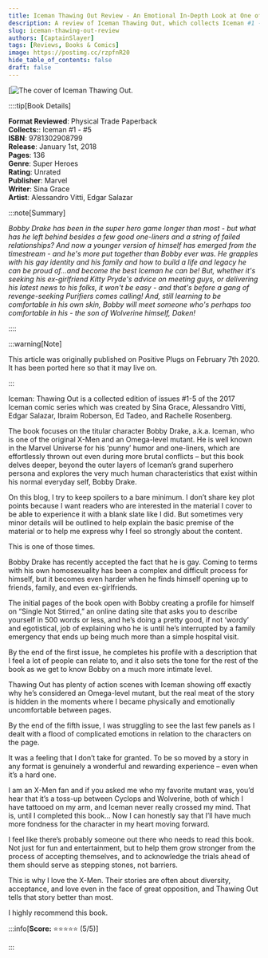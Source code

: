 ```yaml
---
title: Iceman Thawing Out Review - An Emotional In-Depth Look at One of the Original X-Men
description: A review of Iceman Thawing Out, which collects Iceman #1 - #5.
slug: iceman-thawing-out-review
authors: [CaptainSlayer]
tags: [Reviews, Books & Comics]
image: https://postimg.cc/rzpfnR20
hide_table_of_contents: false
draft: false
---
```


[![The cover of Iceman Thawing Out.](https://i.postimg.cc/qvGRx9bh/Iceman.webp)

<!-- truncate -->

::::tip[Book Details]

**Format Reviewed**: Physical Trade Paperback  
**Collects:**: Iceman #1 - #5    
**ISBN**: 9781302908799  
**Release**: January 1st, 2018  
**Pages**: 136    
**Genre**: Super Heroes  
**Rating**: Unrated  
**Publisher**: Marvel  
**Writer**: Sina Grace  
**Artist**: Alessandro Vitti, Edgar Salazar  


:::note[Summary]

*Bobby Drake has been in the super hero game longer than most - but what has he left behind besides a few good one-liners and a string of failed relationships? And now a younger version of himself has emerged from the timestream - and he's more put together than Bobby ever was. He grapples with his gay identity and his family and how to build a life and legacy he can be proud of...and become the best Iceman he can be! But, whether it's seeking his ex-girlfriend Kitty Pryde's advice on meeting guys, or delivering his latest news to his folks, it won't be easy - and that's before a gang of revenge-seeking Purifiers comes calling! And, still learning to be comfortable in his own skin, Bobby will meet someone who's perhaps too comfortable in his - the son of Wolverine himself, Daken!*



::::

:::warning[Note]

This article was originally published on Positive Plugs on February 7th 2020. It has been ported here so that it may live on.

:::

Iceman: Thawing Out is a collected edition of issues #1-5 of the 2017 Iceman comic series which was created by Sina Grace, Alessandro Vitti, Edgar Salazar, Ibraim Roberson, Ed Tadeo, and Rachelle Rosenberg.

The book focuses on the titular character Bobby Drake, a.k.a. Iceman, who is one of the original X-Men and an Omega-level mutant. He is well known in the Marvel Universe for his ‘punny’ humor and one-liners, which are effortlessly thrown out even during more brutal conflicts – but this book delves deeper, beyond the outer layers of Iceman’s grand superhero persona and explores the very much human characteristics that exist within his normal everyday self, Bobby Drake.

On this blog, I try to keep spoilers to a bare minimum. I don’t share key plot points because I want readers who are interested in the material I cover to be able to experience it with a blank slate like I did. But sometimes very minor details will be outlined to help explain the basic premise of the material or to help me express why I feel so strongly about the content.

This is one of those times.

Bobby Drake has recently accepted the fact that he is gay. Coming to terms with his own homosexuality has been a complex and difficult process for himself, but it becomes even harder when he finds himself opening up to friends, family, and even ex-girlfriends.

The initial pages of the book open with Bobby creating a profile for himself on “Single Not Stirred,” an online dating site that asks you to describe yourself in 500 words or less, and he’s doing a pretty good, if not ‘wordy’ and egotistical, job of explaining who he is until he’s interrupted by a family emergency that ends up being much more than a simple hospital visit.

By the end of the first issue, he completes his profile with a description that I feel a lot of people can relate to, and it also sets the tone for the rest of the book as we get to know Bobby on a much more intimate level.

Thawing Out has plenty of action scenes with Iceman showing off exactly why he’s considered an Omega-level mutant, but the real meat of the story is hidden in the moments where I became physically and emotionally uncomfortable between pages.

By the end of the fifth issue, I was struggling to see the last few panels as I dealt with a flood of complicated emotions in relation to the characters on the page.

It was a feeling that I don’t take for granted. To be so moved by a story in any format is genuinely a wonderful and rewarding experience – even when it’s a hard one.

I am an X-Men fan and if you asked me who my favorite mutant was, you’d hear that it’s a toss-up between Cyclops and Wolverine, both of which I have tattooed on my arm, and Iceman never really crossed my mind. That is, until I completed this book… Now I can honestly say that I’ll have much more fondness for the character in my heart moving forward.

I feel like there’s probably someone out there who needs to read this book. Not just for fun and entertainment, but to help them grow stronger from the process of accepting themselves, and to acknowledge the trials ahead of them should serve as stepping stones, not barriers.

This is why I love the X-Men. Their stories are often about diversity, acceptance, and love even in the face of great opposition, and Thawing Out tells that story better than most.

I highly recommend this book.

:::info[**Score:** ⭐⭐⭐⭐⭐ (5/5)]


:::
